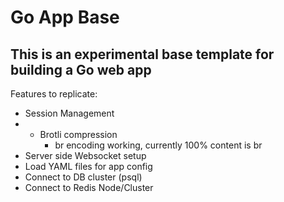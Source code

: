 # Go App Base
## This is an experimental base template for building a Go web app

Features to replicate:
* Session Management
* * Brotli compression
    * br encoding working, currently 100% content is br
* Server side Websocket setup
* Load YAML files for app config
* Connect to DB cluster (psql)
* Connect to Redis Node/Cluster